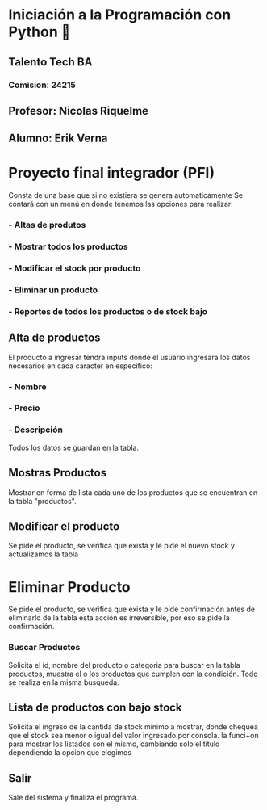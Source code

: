 # Iniciación a la Programación con Python 🤖

## Talento Tech BA
### Comision: 24215
## Profesor:  Nicolas Riquelme 
## Alumno: Erik Verna 


# Proyecto final integrador (PFI)

Consta de una base que si no existiera se genera automaticamente
Se contará con un menú en donde tenemos las opciones para realizar:
###           - Altas de produtos 
###           - Mostrar todos los productos
###           - Modificar el stock por producto
###           - Eliminar un producto
###           - Reportes de todos los productos o de stock bajo

## Alta de productos
El producto a ingresar tendra inputs donde el usuario ingresara los datos necesarios en cada caracter en especifico:
### - Nombre
### - Precio
### - Descripción
Todos los datos se guardan en la tabla.

## Mostras Productos
Mostrar en forma de lista cada uno de los productos que se encuentran en la tabla "productos".

## Modificar el producto
Se pide el producto, se verifica que exista y le pide el nuevo stock y actualizamos la tabla

# Eliminar Producto
Se pide el producto, se verifica que exista y le pide confirmación antes de eliminarlo de la tabla esta acción es irreversible, por eso se pide la confirmación.

### Buscar Productos
Solicita el id, nombre del producto o categoria para buscar en la tabla productos, muestra el o los productos que cumplen con la condición. Todo se realiza en la misma busqueda.

## Lista de productos con bajo stock
Solicita el ingreso de la cantida de stock minimo a mostrar, donde chequea que el stock sea menor o igual del valor ingresado por consola. la funci+on para mostrar los listados son el mismo, cambiando solo el titulo dependiendo la opcion que elegimos

## Salir
Sale del sistema y finaliza el programa.
